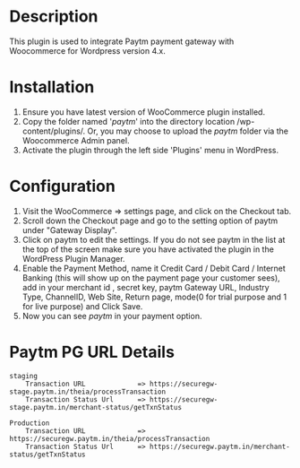 # Description

This plugin is used to integrate Paytm payment gateway with Woocommerce for Wordpress version 4.x.

# Installation
 1. Ensure you have latest version of WooCommerce plugin installed.
 2. Copy the folder named '*paytm*' into the directory location /wp-content/plugins/. Or, you may choose to upload the *paytm* folder via the Woocommerce Admin panel.
 3. Activate the plugin through the left side 'Plugins' menu in WordPress.


# Configuration

 1. Visit the WooCommerce => settings page, and click on the Checkout tab.
 2. Scroll down the Checkout page and go to the setting option of paytm under "Gateway Display".
 3. Click on paytm to edit the settings. If you do not see paytm in the list at the top of the screen make sure you have activated the plugin in the WordPress Plugin Manager.
 4. Enable the Payment Method, name it Credit Card / Debit Card / Internet Banking (this will show up on the payment page your customer sees), add in your merchant id , secret key, paytm Gateway URL, Industry Type, ChannelID, Web Site, Return  page,   mode(0 for trial purpose and 1 for live purpose) and  Click Save.
 5. Now you can see *paytm* in your payment option.

# Paytm PG URL Details
	staging	
		Transaction URL             => https://securegw-stage.paytm.in/theia/processTransaction
		Transaction Status Url      => https://securegw-stage.paytm.in/merchant-status/getTxnStatus

	Production
		Transaction URL             => https://securegw.paytm.in/theia/processTransaction
		Transaction Status Url      => https://securegw.paytm.in/merchant-status/getTxnStatus
